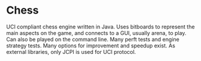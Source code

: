 # Chess
UCI compliant chess engine written in Java. Uses bitboards to represent the main aspects on the game, and connects to a GUI, usually arena, to play. Can also be played on the command line. 
Many perft tests and engine strategy tests. Many options for improvement and speedup exist. As external libraries, only JCPI is used for UCI protocol.
